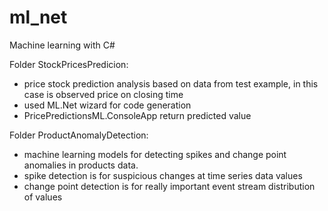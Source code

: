# ml_net
Machine learning with C# 

Folder StockPricesPredicion:
  - price stock prediction analysis based on data from test example, in this case is observed price on closing time
  - used ML.Net wizard for code generation
  - PricePredictionsML.ConsoleApp return predicted value

Folder ProductAnomalyDetection:
  - machine learning models for detecting spikes and change point anomalies in products data.
  - spike detection is for suspicious changes at time series data values
  - change point detection is for really important event stream distribution of values


